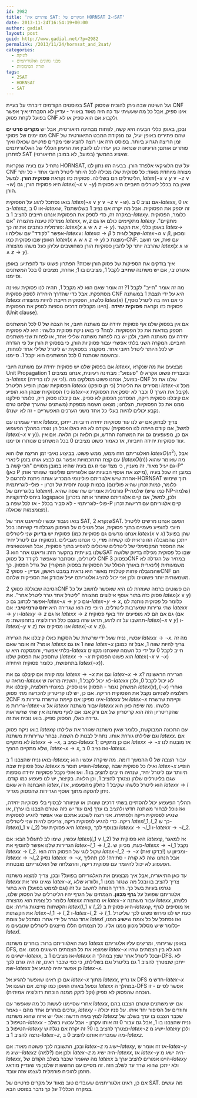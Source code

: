 ```yaml
---
id: 2982
title: 'פותרים את SAT: המקרים של HORNSAT ו-2SAT'
date: 2013-11-24T16:54:19+00:00
author: gadial
layout: post
guid: http://www.gadial.net/?p=2982
permalink: /2013/11/24/hornsat_and_2sat/
categories:
  - לוגיקה
  - מבני נתונים ואלגוריתמים
  - תורת הסיבוכיות
tags:
  - 2SAT
  - HORNSAT
  - SAT
---
```

בפוסטים הקודמים דיברתי על בעיית SAT ועל השיטה שבה ניתן להוכיח שפסוק CNF אינו ספיק, אבל כל מה שעשיתי עד כה היה מאוד באוויר - עדיין לא הסברתי איך אפשר בפועל לקחת פסוק CNF ולקבוע אם הוא ספיק או לא.

ובכן, באופן כללי הבעיה היא קשה, לפחות מבחינה תיאורטית, אבל יש **מקרים פרטיים** מסויימים של פסוקי CNF שהם פתירים באופן יעיל, גם מנקודת המבט התיאורטית של זמן הריצה הגרוע ביותר. בפוסט הזה אני רוצה להציג שני מקרים פרטיים שכאלו ואיך פותרים אותם; הרעיונות שנראה כאן יעזרו לנו להבין את הרעיון הכללי של האלגוריתמים לפתרון SAT (בפועל, לא במובן התיאורטי) שאציג בהמשך.

נתחיל עם בעיה שנקראת HORNSAT, על שם הלוגיקאי אלפרד הורן. בבעיה הזו נתון לנו CNF מצורה מיוחדת מאוד: כל פסוקית שלו מכילה לכל היותר ליטרל חיובי אחד - כל יתר הליטרלים הם בשלילה. פסוקית כזו נקראת **פסוקית הורן**. למשל, $latex \left(\neg x\vee y\vee\neg z\vee\neg w\right)$ היא פסוקית הורן; גם $latex \left(\neg x\vee\neg y\right)$ שאין בה בכלל ליטרלים חיוביים היא פסוקית הורן.

בואו נסתכל לרגע על הפסוקית $latex \left(\neg x\vee y\vee\neg z\vee\neg w\right)$. אם נציב 0 ב-$latex x$, או 0 ב-$latex z$, או 0 ב-$latex w$, זה יספק את הפסוקית. אבל מה יקרה אם נציב 1 בשלושתם? במקרה זה, כדי לספק את הפסוקית אנחנו חייבים להציב 1 ב-$latex y$. כלומר, הפסוקית ממדלת טענה מהצורה "אם $latex x,w,z$ מתקיימים כולם אז גם $latex y$ מתקיים". פורמלית כותבים את זה כך: $latex \left(x\wedge w\wedge z\to y\right)$. באופן כללי, את הקשר $latex \to$ אפשר "לקודד" עם שלילה ו-$latex \vee$: $latex \alpha\to\beta$ שקול לוגית ל-$latex \neg\alpha\vee\beta$, ומכאן האופן שבו פסוקית כמו $latex \left(x\wedge w\wedge z\to y\right)$ מוצגת כ-CNF. עם זאת, אני חושב שהרבה יותר קל להבין פסוקיות הורן כשחושבים עליהן כעל משהו מהצורה $latex \left(x\wedge w\wedge z\to y\right)$.

איך בודקים את הספיקות של פסוק הורן שכזה? הפתרון פשוט עד להפתיע: באופן איטרטיבי, אם יש משתנה ש**חייב** לקבל 1, מציבים בו 1; אחרת, מציבים 0 בכל המשתנים וסיימנו.

מה זה אומר "חייב" לקבל 1? זה אומר שאם הוא לא מקבל 1, תהיה לנו פסוקית שאינה מסתפקת. אבל כדי שהדרך היחידה לספק פסוקית CNF היא על ידי הצבת 1 במשתנה $latex x$ כלשהו, הפסוקית חייבת להיות מהצורה $latex \left(x\right)$ (כי אם היה בה ליטרל נוסף, היינו מקבלים דרכים נוספות לספק את הפסוקית). פסוקית כזו נקראת **פסוקית יחידה** (Unit clause).

אם אין בפסוק שלנו אף פסוקית יחידה עם משתנה חיובי, אז הצבה של 0 לכל המשתנים תספק בודאות את כל הפסוקיות. למה? כי בואו ניקח פסוקית כלשהי: היא לא פסוקית יחידה עם משתנה חיובי, ולכן יש בה לפחות משתנה שלילי אחד, או לפחות שני משתנים חיוביים. המקרה השני בלתי אפשרי עבור פסוקיות הורן, כי בפסוקית הורן על פי הגדרה יש לכל היותר ליטרל חיובי אחד. מסקנה: בפסוקית יש ליטרל שלילי אחד לפחות, ובהשמה שנותנת 0 לכל המשתנים הוא יקבל 1. סיימנו.

אם בפסוק שלנו יש פסוקית יחידה עם משתנה חיובי $latex x$, מבצעים את מה שנקרא Unit Propagation ובעברית פשוט אקרא לו "פעפוע": מבחינה רעיונית, אנחנו מציבים 1 ב-$latex x$ (כי אין לנו ברירה!). בפועל, אנחנו פשוט מסלקים מה-CNF שלנו את כל הפסוקיות שבהן הופיע הליטרל $latex x$ (כי הן סופקו) ומסירים את הליטרל $latex \neg x$ מכל הפסוקיות שבהן הוא הופיע (כי $latex \neg x$ קיבל את הערך 0 וכבר לא יספק את הפסוקית). אם קיבלנו פסוקית ריקה, הפסדנו; הפסוק לא ספיק. אם קיבלנו פסוק ריק, כלומר סילקנו ממנו את כל הפסוקיות, הצלחנו; מצאנו השמה מספקת (משתנים שהערך שלהם טרם נקבע יכולים להיות בעלי כל אחד משני הערכים האפשריים - זה לא ישנה).

אחרי שגמרנו עם $latex x$, צריך לבדוק אם יש לנו עוד פסוקיות יחידה חיוביות. ייתכן שקודם לא היו כאלו אבל הן נוצרו במהלך הפעפוע (למשל, אם קודם הייתה לנו הפסוקית $latex \left(\neg x\vee y\right)$). אם כן, מפעפעים גם את המשתנה החדש, וכן הלאה וכן הלאה. אם אין עוד פסוקיות יחידה חיוביות, אז כאמור פשוט מציבים 0 בכל המשתנים שנותרו וסיימנו.

האלגוריתם הזה ממש, ממש פשוט. בביצוע נאיבי זמן הריצה שלו הוא $latex O\left(n^{2}\right)$, אבל עם קצת התחכמויות אפשר גם לבצע אותו בזמן לינארי ($latex O\left(n\right)$) מה שאומר שהוא גם יעיל מאוד. זה מעניין, כי מצד שני זו גם בעיה שהיא במובן מסויים "הכי קשה ב-P" (כאן P מייצג את אוסף הבעיות עם אלגוריתם פולינומי שפותר אותן), במובן זה שכל בעיה אחרת שיש אלגוריתם פולינומי המכריע אותה ניתנת לתרגום ל-HORNSAT תוך שימוש בכמות קטנה יחסית של זכרון - פולי-לוגריתמית (כלומר, כמות זכרון שהיא פולינום בלוגריתם של $latex n$). פורמלית אומרים שזו שפה שהיא P-שלמה (כמו שיש NP-שלמה) ביחס לרדוקציות logspace (ולכן, למשל, אם קיים אלגוריתם שפותר אותה בזכרון פולי-לוגריתמי - לא סביר בכלל - אז לכל שפה ב-P קיים אלגוריתם עם דרישות זכרון מצומצמות שכאלה).

בואו נעבור עכשיו לוריאנט אחר של SAT, שנקרא 2SAT. הפעם אנחנו מרשים לליטרל חיובי להופיע פעמיים בתוך פסוקית, אבל מטילים על הפסוק מגבלה די קשיחה: בכל פסוקית יש **בדיוק** שני ליטרלים (אנחנו מרשים גם פסוקיות כמו $latex \left(x\vee x\right)$ שהן בפועל פסוקית עם ליטרל יחיד). ייתכן שהמגבלה הזו נראית לנו קשיחה **מדי**, כי אנחנו מגבילים את המספר המקסימלי של ליטרלים שיכולים להופיע בתוך פסוקית, אבל האינטואיציה שלנו בעייתית בהקשר הזה: וריאנט אחר הוא 3SAT שבו כל פסוקית מכילה בדיוק שלושה ליטרלים, ומסתבר שאפשר לקודד **כל** פסוק CNF כפסוק 3CNF במחיר של הגדלה לא משמעותית (לינארית באורך הכולל של הפסוקיות בפסוק המקורי) של גודל הפסוק. כך שהמגבלה פחות קטלנית מאשר היא נראית במבט ראשון, ועדיין - פסוקי 2CNF הם משמעותית יותר פשוטים ולכן אני יכול להציג אלגוריתם יעיל שבודק את הספיקות שלהם.

הסיבה שבגללה פסוקי 2CNF הם פשוטים ברמה שעוזרת לנו היא שאפשר לחשוב על כל פסוק כזה בתור אוסף אילוצים מהצורה "ליטרל אחד גורר ליטרל אחר". את $latex \left(x\vee y\right)$ אפשר לכתוב גם כ-$latex \neg x\to y$ וגם כ-$latex \neg y\to x$, כלומר כל פסוקית נותנת לנו שתי גרירות שמערבות ליטרלים. היופי פה הוא שגרירה היא **יחס טרנזיטיבי**: אם $latex x\to y$ ו-$latex y\to z$ אז גם $latex x\to z$ גם אם הם לא מופיעים יחד באף פסוקית (אם תחשבו על זה לרגע, תראו שזה בעצם כלל הרזולוציה בתחפושת: מ-$latex \left(\neg x\vee y\right)$ ו-$latex \left(\neg y\vee z\right)$ אנו מסיקים את $latex \left(\neg x\vee z\right)$).

עכשיו, נניח שעל ידי שרשרת של הסקות כאלו קיבלנו את הגרירה $latex x\to\neg x$. מה זה אומר? זה אומר שאם $latex x$ שווה 1 אז גם $latex \neg x$ צריך להיות שווה 1, אבל זה כמובן בלתי אפשרי, והמסקנה היא ש-$latex x$ חייב לקבל 0 על ידי כל השמה שאנחנו מקווים שתספק את הפסוק שלנו ($latex x\to\neg x$ הוא פשוט הפסוקית $latex \left(\neg x\vee\neg x\right)$ בתחפושת, כלומר פסוקית היחידה $latex \left(\neg x\right)$).

ומה קורה אם קיבלנו גם את $latex x\to\neg x$ וגם את $latex \neg x\to x$? הגרירה הראשונה מראה ש-$latex x$ לא יכול לקבל 1, והשניה מראה ש-$latex x$ לא יכול לקבל 0, ולכן המשחק נגמר - הפסוק אינו ספיק. במונחי רזולוציה, קיבלנו את $latex \left(x\right),\left(\neg x\right)$ ואחרי רזולוציה לשניהם נקבל את הפסוקית הריקה. אם כן, יש לנו קריטריון להכרעה מתי פסוק 2CNF אינו ספיק: אם קיימת שרשרת גרירות מ-$latex x$ אל $latex \neg x$ וקיימת שרשרת גרירות מ-$latex \neg x$ אל $latex x$ עבור משתנה $latex x$ כלשהו. מה שיפה כאן הוא שהקריטריון הזה הוא קריטריון של אם ורק אם: אם לאף משתנה אין שתי שרשראות גרירה כאלו, הפסוק ספיק. בואו נוכיח את זה.

בואו ניקח פסוק $latex \varphi$ עם התכונה המבוקשת, כלומר שאין משתנה שגורר את שלילתו וגם שלילתו גוררת אותו. נתחיל לבנות לו השמה. נבחר שרירותית משתנה $latex x$. אם לא מתקיים $latex x\to\neg x$, נציב ב-$latex x$ 1; אם כן מתקיים $latex x\to\neg x$ אז מובטח לנו שלא מתקיים ההפך, $latex \neg x\to x$, ואז נציב 0 ב-$latex x$.

בואו נניח שהצבנו 1 ב-$latex x$; עבור הצבה של 0 ההמשך דומה. מה שיקרה עכשיו הוא שכל פסוקית שבה $latex x$ הופיע תוסר מ-$latex \varphi$, ואילו כל פסוקית שבה $latex \neg x$ הופיע תיוותר עם ליטרל יחיד, שנהיה חייבים להציב בו 1. ואז אולי נקבל פסוקיות יחידה נוספות שגם בליטרלים שלהן נצטרך להציב 1, וכן הלאה. בקיצור, יש לנו פעפוע כמו קודם. האבחנה היא שאם $latex ,l$ הוא ליטרל כלשהו שקיבל 1 כחלק מהפעפוע, אז $latex x\to l$ ניתן להסקה מתוך אוסף הגרירות שהפסוק מגדיר.

תהליך הפעפוע יכול להסתיים בשתי דרכים שונות: או שניוותר לבסוף בלי פסוקיות יחידה, ואז נוכל לבחור משתנה חדש ולהציב בו ערך (אם עוד יש כזה שטרם הצבנו בו ערך), או שנגיע לפסוקית ריקה ולסתירה. אני רוצה לשכנע אתכם שאי אפשר להגיע לפסוקית ריקה. כדי להגיע לפסוקית ריקה, צריכים להיות שני ליטרלים $latex l\_{1},l\_{2}$ כך ש-$latex \left(l\_{1}\vee l\_{2}\right)$ היא פסוקית של $latex \varphi$, ובנוסף לכך $latex x\to\neg l\_{1}$ ו-$latex x\to\neg l\_{2}$.

עכשיו, שימו לב לתעלול הבא: אם $latex \left(l\_{1}\vee l\_{2}\right)$ היא פסוקית של $latex \varphi$, אז למאגר הגרירות שלנו אפשר להוסיף את $latex \neg l\_{1}\to l\_{2}$. כעת, מכיוון ש-$latex x\to\neg l\_{1}$ נקבל $latex x\to l\_{2}$. שקול לוגי של הפסוק הזה הוא $latex \neg l\_{2}\to\neg x$ (בדקו זאת!) ומכיוון ש-$latex x\to\neg l\_{2}$ נסיק $latex x\to\neg x$, אבל הנחנו שזה לא קורה - סתירה! לכן תהליך הפעפוע לא יכול להיגמר עם פסוקית ריקה, וההצלחה של האלגוריתם מובטחת.

עד כאן התיאוריה, אבל איך מבצעים את האלגוריתם בפועל? ובכן, צריך למצוא משתנה $latex x$ שאינו גוזר את $latex \neg x$, צריך להציב בו ובכל מה שנגזר ממנו 1, ולוודא שלא נגרמו בעיות בשל כך. הדרך הנוחה לחשוב על זה (וגם לממש בפועל) היא בתור אלגוריתם שפועל על **גרף מכוון**. הצמתים של הגרף יהיו הליטרלים של הפסוק שלנו, כלומר כל צומת הוא מהצורה $latex x$ או מהצורה $latex \neg x$ עבור משתנה $latex x$ כלשהו, והקשתות מייצגות גרירה: אם $latex \left(l\_{1}\vee l\_{2}\right)$ היא פסוקית ב-$latex \varphi$, אז מוסיפים לגרף את הקשתות $latex \neg l\_{1}\to l\_{2}$ ו-$latex \neg l\_{2}\to l\_{1}$. כעת יש לנו פירוש פשוט לכך שליטרל אחד נגרר על ידי אחר: נסתכל על צומת $latex l$ ואז נסתכל על כל צומת ש**ישיג** ממנו, כלומר שיש מסלול מכוון ממנו אליו. כל הצמתים הללו מייצגים ליטרלים שנובעים מ-$latex l$.

כעת האלגוריתם ברור: בוחרים משתנה $latex x$ באופן שרירותי, ומריצים עליו אלגוריתם DFS, שמוצא את כל הצמתים הישיגים ממנו. אם $latex \neg x$ הוא לא בין הצמתים שהיו ישיגים מ-$latex x$, אז מציבים 1 ב-$latex x$ ובכל ליטרל אחר שצץ במהלך ה-DFS. לא ייתכן שנצטרך להציב 1 גם בליטרל וגם בשלילתו, כי כפי שכבר ראינו, זה היה גורם לכך שמ-$latex x$ כן אפשר יהיה להגיע אל $latex \neg x$.

אם כן ראינו שאפשר להגיע אל $latex \neg x$ מתוך $latex x$, אז נריץ DFS חדש מ-$latex \neg x$ ונפעל באותו האופן כמו קודם. אם הגענו אל $latex x$ במהלך ה-DFS אפשר לסיים - זו הוכחה שהפסוק לא ספיק (וקל לזקק ממנה הוכחת רזולוציה אמיתית).

אחרי שסיימנו לעשות כל מה שאפשר עם $latex x$, אם יש משתנים שטרם הצבנו בהם ערכים בוחרים אחד מהם - נאמר, $latex y$ - וחוזרים על הסיפור יחד איתו. על פניו יכולה לצוץ בעיה חדשה: אולי יש איזה שהוא משתנה $latex z$ שכבר הצבנו בו ערך בשלב של הטיפול ב-$latex x$ - נניח שהצבנו בו 1, אבל גם עבור 0 זה אותו עקרון - אבל עכשיו בשלב הטיפול ב-$latex y$ נצטרך להציב בו 0? זה יקרה אם נגלה ש-$latex \neg z$ ישיג מ-$latex y$ ולכן נרצה להציב 1 ב-$latex \neg z$, מה שמכריח אותנו להציב 0 ב-$latex z$.

ובכן, התשובה לכך פשוטה מאוד: אם $latex \neg z$ ישיג מ-$latex y$, אז זה אומר ש-$latex \neg y$ ישיג מ-$latex z$ (למה?) ולכן אם $latex \neg z$ היה ישיג מ-$latex x$, אז $latex \neg y$ היה ישיג מ-$latex x$, מה שאומר שכבר בשלב הקודם של $latex x$ היינו אמורים להציב ערך ב-$latex y$ ולא ייתכן שהוא שרד עד לשלב הזה. זה מסיים עם החששות שלנו; מי שעדיין מודאג מוזמן להוכיח פורמלית לעצמו שזה עובד.

אם כן, ראינו אלגוריתמים שעובדים טוב מאוד על מקרים פרטיים של SAT. מה עושים במקרה הכללי? על כך נדבר בפוסט הבא.